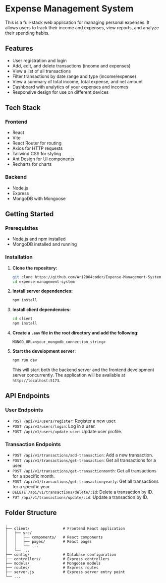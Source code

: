 # Expense Management System

This is a full-stack web application for managing personal expenses. It allows users to track their income and expenses, view reports, and analyze their spending habits.

## Features

*   User registration and login
*   Add, edit, and delete transactions (income and expenses)
*   View a list of all transactions
*   Filter transactions by date range and type (income/expense)
*   View a summary of total income, total expense, and net amount
*   Dashboard with analytics of your expenses and incomes
*   Responsive design for use on different devices

## Tech Stack

### Frontend

*   React
*   Vite
*   React Router for routing
*   Axios for HTTP requests
*   Tailwind CSS for styling
*   Ant Design for UI components
*   Recharts for charts

### Backend

*   Node.js
*   Express
*   MongoDB with Mongoose


## Getting Started

### Prerequisites

*   Node.js and npm installed
*   MongoDB installed and running

### Installation

1.  **Clone the repository:**

    ```bash
    git clone https://github.com/Ari2004coder/Expense-Management-System-v.1 .git
    cd expense-management-system
    ```

2.  **Install server dependencies:**

    ```bash
    npm install
    ```

3.  **Install client dependencies:**

    ```bash
    cd client
    npm install
    ```

4.  **Create a `.env` file in the root directory and add the following:**

    ```
    MONGO_URL=<your_mongodb_connection_string>
    ```

5.  **Start the development server:**

    ```bash
    npm run dev
    ```

    This will start both the backend server and the frontend development server concurrently. The application will be available at `http://localhost:5173`.

## API Endpoints

### User Endpoints

*   `POST /api/v1/users/register`: Register a new user.
*   `POST /api/v1/users/login`: Log in a user.
*   `POST /api/v1/users/update-user`: Update user profile.

### Transaction Endpoints

*   `POST /api/v1/transactions/add-transaction`: Add a new transaction.
*   `POST /api/v1/transactions/get-transaction`: Get all transactions for a user.
*   `POST /api/v1/transactions/get-transactionmonth`: Get all transactions for a specific month.
*   `POST /api/v1/transactions/get-transactionyearly`: Get all transactions for a specific year.
*   `DELETE /api/v1/transactions/delete/:id`: Delete a transaction by ID.
*   `PUT /api/v1/transactions/update/:id`: Update a transaction by ID.

## Folder Structure

```
.
├── client/               # Frontend React application
│   ├── src/
│   │   ├── components/   # React components
│   │   ├── pages/        # React pages
│   │   └── ...
│   └── ...
├── config/               # Database configuration
├── controllers/          # Express controllers
├── models/               # Mongoose models
├── routes/               # Express routes
├── server.js             # Express server entry point
└── ...
```
